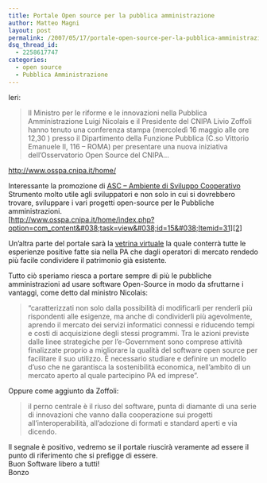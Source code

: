 ```yaml
---
title: Portale Open source per la pubblica amministrazione
author: Matteo Magni
layout: post
permalink: /2007/05/17/portale-open-source-per-la-pubblica-amministrazione/
dsq_thread_id:
  - 2258617747
categories:
  - open source
  - Pubblica Amministrazione
---
```

Ieri:

> Il Ministro per le riforme e le innovazioni nella Pubblica Amministrazione Luigi Nicolais e il Presidente del CNIPA Livio Zoffoli hanno tenuto una conferenza stampa (mercoledì 16 maggio alle ore 12,30 ) presso il Dipartimento della Funzione Pubblica (C.so Vittorio Emanuele II, 116 &#8211; ROMA) per presentare una nuova iniziativa dell&#8217;Osservatorio Open Source del CNIPA&#8230;

<http://www.osspa.cnipa.it/home/>

Interessante la promozione di [ASC &#8211; Ambiente di Sviluppo Cooperativo][1]  
Strumento molto utile agli sviluppatori e non solo in cui si dovrebbero trovare, sviluppare i vari progetti open-source per le Pubbliche amministrazioni.  
[http://www.osspa.cnipa.it/home/index.php?option=com_content&#038;task=view&#038;id=15&#038;Itemid=31][2]

Un&#8217;altra parte del portale sarà la [vetrina virtuale][3] la quale conterrà tutte le esperienze positive fatte sia nella PA che dagli operatori di mercato rendedo più facile condividere il patrimonio già esistente.

Tutto ciò speriamo riesca a portare sempre di più le pubbliche amministrazioni ad usare software Open-Source in modo da sfruttarne i vantaggi, come detto dal ministro Nicolais:

> &#8220;caratterizzati non solo dalla possibilità di modificarli per renderli più rispondenti alle esigenze, ma anche di condividerli più agevolmente, aprendo il mercato dei servizi informatici connessi e riducendo tempi e costi di acquisizione degli stessi programmi. Tra le azioni previste dalle linee strategiche per l&#8217;e-Government sono comprese attività finalizzate proprio a migliorare la qualità del software open source per facilitare il suo utilizzo. È necessario studiare e definire un modello d&#8217;uso che ne garantisca la sostenibilità economica, nell&#8217;ambito di un mercato aperto al quale partecipino PA ed imprese&#8221;.

Oppure come aggiunto da Zoffoli:

> il perno centrale è il riuso del software, punta di diamante di una serie di innovazioni che vanno dalla cooperazione sui progetti all&#8217;interoperabilità, all&#8217;adozione di formati e standard aperti e via dicendo.

Il segnale è positivo, vedremo se il portale riuscirà veramente ad essere il punto di riferimento che si prefigge di essere.  
Buon Software libero a tutti!  
Bonzo

<div class='kindleWidget kindleLight' >
  
</div>



 [1]: http://cde.osspa.cnipa.it/
 [2]: http://http://www.osspa.cnipa.it/home/index.php?option=com_content&#038;task=view&#038;id=15&#038;Itemid=31
 [3]: http://www.osspa.cnipa.it/home/index.php?option=com_prodotti&#038;Itemid=28&#038;start=20&#038;lim=0